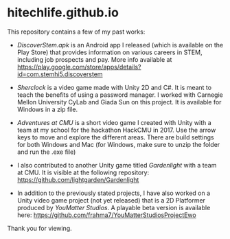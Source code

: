 # hitechlife.github.io
This repository contains a few of my past works:

- *DiscoverStem.apk* is an Android app I released (which is available on the Play Store) that provides information on various careers in STEM, including job prospects and pay. More info available at https://play.google.com/store/apps/details?id=com.stemhi5.discoverstem

- *Sherclock* is a video game made with Unity 2D and C#. It is meant to teach the benefits of using a password manager. I worked with Carnegie Mellon University CyLab and Giada Sun on this project. It is available for Windows in a zip file.

- *Adventures at CMU* is a short video game I created with Unity with a team at my school for the hackathon HackCMU in 2017. Use the arrow keys to move and explore the different areas. There are build settings for both Windows and Mac (for Windows, make sure to unzip the folder and run the .exe file)

- I also contributed to another Unity game titled *Gardenlight* with a team at CMU. It is visible at the following repository: https://github.com/lightgarden/Gardenlight 

- In addition to the previously stated projects, I have also worked on a Unity video game project (not yet released) that is a 2D Platformer produced by *YouMatter Studios*. A playable beta version is available here: https://github.com/frahma7/YouMatterStudiosProjectEwo

Thank you for viewing.
